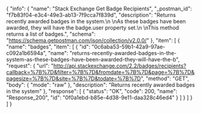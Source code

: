 {
  "info": {
    "name": "Stack Exchange Get Badge Recipients",
    "_postman_id": "f7b83f04-e3c4-49e3-ab13-7f9cca7f839d",
    "description": "Returns recently awarded badges in the system.\n \nAs these badges have been awarded, they will have the badge.user property set.\n \nThis method returns a list of badges.",
    "schema": "https://schema.getpostman.com/json/collection/v2.0.0/"
  },
  "item": [
    {
      "name": "badges",
      "item": [
        {
          "id": "0c6aba53-59b1-42a9-97ae-c092a1b6594a",
          "name": "returns-recently-awarded-badges-in-the-system-as-these-badges-have-been-awarded-they-will-have-the-b",
          "request": {
            "url": "http://api.stackexchange.com/2.2/badges/recipients?callback=%7B%7D&filter=%7B%7D&fromdate=%7B%7D&page=%7B%7D&pagesize=%7B%7D&site=%7B%7D&todate=%7B%7D",
            "method": "GET",
            "body": {
              "mode": "raw"
            },
            "description": "Returns recently awarded badges in the system"
          },
          "response": [
            {
              "status": "OK",
              "code": 200,
              "name": "Response_200",
              "id": "0f0a1ebd-b85e-4d38-9e11-daa328c46ed4"
            }
          ]
        }
      ]
    }
  ]
}